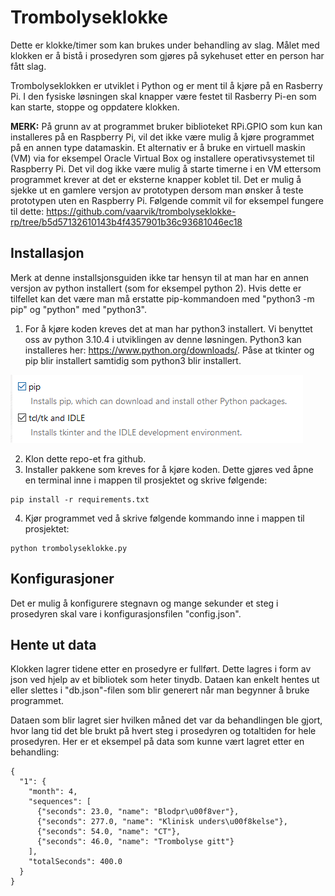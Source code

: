 # Trombolyseklokke
Dette er klokke/timer som kan brukes under behandling av slag. Målet med klokken er å bistå i prosedyren som gjøres på sykehuset etter en person har fått slag.

Trombolyseklokken er utviklet i Python og er ment til å kjøre på en Rasberry Pi. I den fysiske løsningen skal knapper være festet til Rasberry Pi-en som kan starte, stoppe og oppdatere klokken.

**MERK:** På grunn av at programmet bruker biblioteket RPi.GPIO som kun kan installeres på en Raspberry Pi, vil det ikke være mulig å kjøre programmet på en annen type datamaskin. Et alternativ er å bruke en virtuell maskin (VM) via for eksempel Oracle Virtual Box og installere operativsystemet til Raspberry Pi. Det vil dog ikke være mulig å starte timerne i en VM ettersom programmet krever at det er eksterne knapper koblet til. Det er mulig å sjekke ut en gamlere versjon av prototypen dersom man ønsker å teste prototypen uten en Raspberry Pi. Følgende commit vil for eksempel fungere til dette: https://github.com/vaarvik/trombolyseklokke-rp/tree/b5d57132610143b4f4357901b36c93681046ec18

## Installasjon
Merk at denne installsjonsguiden ikke tar hensyn til at man har en annen versjon av python installert (som for eksempel python 2). Hvis dette er tilfellet kan det være man må erstatte pip-kommandoen med "python3 -m pip" og "python" med "python3".
1. For å kjøre koden kreves det at man har python3 installert. Vi benyttet oss av python 3.10.4 i utviklingen av denne løsningen. Python3 kan installeres her: https://www.python.org/downloads/. Påse at tkinter og pip blir installert samtidig som python3 blir installert.

![pip og tkinter markert i installasjonen av python3](/installasjonsbilde.png)

2. Klon dette repo-et fra github.
3. Installer pakkene som kreves for å kjøre koden. Dette gjøres ved åpne en terminal inne i mappen til prosjektet og skrive følgende:
```
pip install -r requirements.txt
```
4. Kjør programmet ved å skrive følgende kommando inne i mappen til prosjektet:
```
python trombolyseklokke.py
```

## Konfigurasjoner
Det er mulig å konfigurere stegnavn og mange sekunder et steg i prosedyren skal vare i konfigurasjonsfilen "config.json".

## Hente ut data
Klokken lagrer tidene etter en prosedyre er fullført. Dette lagres i form av json ved hjelp av et bibliotek som heter tinydb. Dataen kan enkelt hentes ut eller slettes i "db.json"-filen som blir generert når man begynner å bruke programmet.

Dataen som blir lagret sier hvilken måned det var da behandlingen ble gjort, hvor lang tid det ble brukt på hvert steg i prosedyren og totaltiden for hele prosedyren. Her er et eksempel på data som kunne vært lagret etter en behandling:
```
{
  "1": {
    "month": 4,
	"sequences": [
	  {"seconds": 23.0, "name": "Blodpr\u00f8ver"},
	  {"seconds": 277.0, "name": "Klinisk unders\u00f8kelse"},
	  {"seconds": 54.0, "name": "CT"},
	  {"seconds": 46.0, "name": "Trombolyse gitt"}
	],
	"totalSeconds": 400.0
  }
}
```
